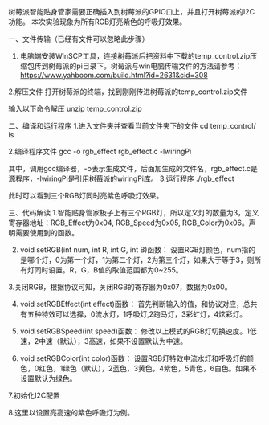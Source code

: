 树莓派智能贴身管家需要正确插入到树莓派的GPIO口上，并且打开树莓派的I2C功能。
本次实验现象为所有RGB灯亮紫色的呼吸灯效果。

一、文件传输（已经有文件可以忽略此步骤）
1. 电脑端安装WinSCP工具，连接树莓派后把资料中下载的temp_control.zip压缩包传到树莓派的pi目录下。树莓派与win电脑传输文件的方法请参考：
https://www.yahboom.com/build.html?id=2631&cid=308
 
2.解压文件
打开树莓派的终端，找到刚刚传进树莓派的temp_control.zip文件
 
输入以下命令解压
unzip temp_control.zip
 

二、编译和运行程序
1.进入文件夹并查看当前文件夹下的文件
cd temp_control/
ls
 
2.编译程序文件
gcc -o rgb_effect rgb_effect.c -lwiringPi
 
其中，调用gcc编译器，-o表示生成文件，后面加生成的文件名，rgb_effect.c是源程序，-lwiringPi是引用树莓派的wiringPi库。
3.运行程序
./rgb_effect
 
此时可以看到三个RGB灯同时亮紫色呼吸灯效果。

三、代码解读
1.智能贴身管家板子上有三个RGB灯，所以定义灯的数量为3，定义寄存器地址：RGB_Effect为0x04, RGB_Speed为0x05, RGB_Color为0x06。声明需要使用到的函数。
 
2. void setRGB(int num, int R, int G, int B)函数：
设置RGB灯颜色，num指的是哪个灯，0为第一个灯，1为第二个灯，2为第三个灯，如果大于等于3，则所有灯同时设置。R，G，B值的取值范围都为0~255。
 
3.关闭RGB，根据协议可知，关闭RGB的寄存器为0x07，数据为0x00。
 
4. void setRGBEffect(int effect)函数：
首先判断输入的值，和协议对应，总共有五种特效可以选择，0流水灯，1呼吸灯,2跑马灯，3彩虹灯，4炫彩灯。
 
5. void setRGBSpeed(int speed)函数：
修改以上模式的RGB灯切换速度。1低速，2中速（默认），3高速，如果不设置默认为中速。
 
6. void setRGBColor(int color)函数：
设置RGB灯特效中流水灯和呼吸灯的颜色，0红色，1绿色（默认），2蓝色，3黄色，4紫色，5青色，6白色。如果不设置默认为绿色。
 
7.初始化I2C配置
 
8.这里以设置亮高速的紫色呼吸灯为例。
